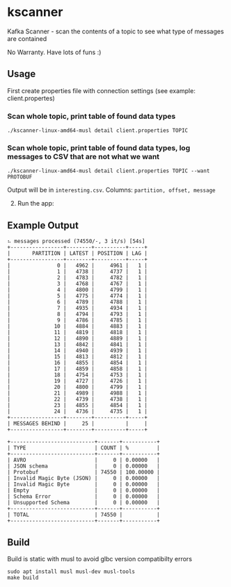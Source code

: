 # kscanner

Kafka Scanner - scan the contents of a topic to see what type of messages are contained

No Warranty. Have lots of funs :)

## Usage
First create properties file with connection settings (see example: client.propertes)

### Scan whole topic, print table of found data types

```shell
./kscanner-linux-amd64-musl detail client.properties TOPIC
```

### Scan whole topic, print table of found data types, log messages to CSV that are not what we want

```shell
./kscanner-linux-amd64-musl detail client.properties TOPIC --want PROTOBUF
```

Output will be in `interesting.csv`. Columns: `partition, offset, message`


2. Run the app:

## Example Output
```
⠦ messages processed (74550/-, 3 it/s) [54s]
+-----------------+--------+----------+-----+
|       PARTITION | LATEST | POSITION | LAG |
+-----------------+--------+----------+-----+
|               0 |   4962 |     4961 |   1 |
|               1 |   4738 |     4737 |   1 |
|               2 |   4783 |     4782 |   1 |
|               3 |   4768 |     4767 |   1 |
|               4 |   4800 |     4799 |   1 |
|               5 |   4775 |     4774 |   1 |
|               6 |   4789 |     4788 |   1 |
|               7 |   4935 |     4934 |   1 |
|               8 |   4794 |     4793 |   1 |
|               9 |   4786 |     4785 |   1 |
|              10 |   4884 |     4883 |   1 |
|              11 |   4819 |     4818 |   1 |
|              12 |   4890 |     4889 |   1 |
|              13 |   4842 |     4841 |   1 |
|              14 |   4940 |     4939 |   1 |
|              15 |   4813 |     4812 |   1 |
|              16 |   4855 |     4854 |   1 |
|              17 |   4859 |     4858 |   1 |
|              18 |   4754 |     4753 |   1 |
|              19 |   4727 |     4726 |   1 |
|              20 |   4800 |     4799 |   1 |
|              21 |   4989 |     4988 |   1 |
|              22 |   4739 |     4738 |   1 |
|              23 |   4855 |     4854 |   1 |
|              24 |   4736 |     4735 |   1 |
+-----------------+--------+----------+-----+
| MESSAGES BEHIND |     25 |          |     |
+-----------------+--------+----------+-----+

+---------------------------+-------+-----------+
| TYPE                      | COUNT | %         |
+---------------------------+-------+-----------+
| AVRO                      |     0 | 0.00000   |
| JSON schema               |     0 | 0.00000   |
| Protobuf                  | 74550 | 100.00000 |
| Invalid Magic Byte (JSON) |     0 | 0.00000   |
| Invalid Magic Byte        |     0 | 0.00000   |
| Empty                     |     0 | 0.00000   |
| Schema Error              |     0 | 0.00000   |
| Unsupported Schema        |     0 | 0.00000   |
+---------------------------+-------+-----------+
| TOTAL                     | 74550 |           |
+---------------------------+-------+-----------+
```

## Build

Build is static with musl to avoid glbc version compatibilty errors

```shell
sudo apt install musl musl-dev musl-tools
make build
```